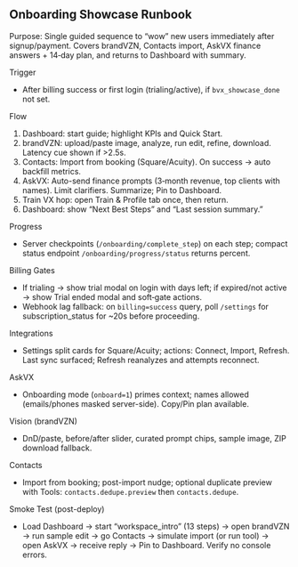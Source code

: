 ## Onboarding Showcase Runbook

Purpose: Single guided sequence to “wow” new users immediately after signup/payment. Covers brandVZN, Contacts import, AskVX finance answers + 14‑day plan, and returns to Dashboard with summary.

Trigger
- After billing success or first login (trialing/active), if `bvx_showcase_done` not set.

Flow
1) Dashboard: start guide; highlight KPIs and Quick Start.
2) brandVZN: upload/paste image, analyze, run edit, refine, download. Latency cue shown if >2.5s.
3) Contacts: Import from booking (Square/Acuity). On success → auto backfill metrics.
4) AskVX: Auto-send finance prompts (3‑month revenue, top clients with names). Limit clarifiers. Summarize; Pin to Dashboard.
5) Train VX hop: open Train & Profile tab once, then return.
6) Dashboard: show “Next Best Steps” and “Last session summary.”

Progress
- Server checkpoints (`/onboarding/complete_step`) on each step; compact status endpoint `/onboarding/progress/status` returns percent.

Billing Gates
- If trialing → show trial modal on login with days left; if expired/not active → show Trial ended modal and soft‑gate actions.
- Webhook lag fallback: on `billing=success` query, poll `/settings` for subscription_status for ~20s before proceeding.

Integrations
- Settings split cards for Square/Acuity; actions: Connect, Import, Refresh. Last sync surfaced; Refresh reanalyzes and attempts reconnect.

AskVX
- Onboarding mode (`onboard=1`) primes context; names allowed (emails/phones masked server-side). Copy/Pin plan available.

Vision (brandVZN)
- DnD/paste, before/after slider, curated prompt chips, sample image, ZIP download fallback.

Contacts
- Import from booking; post-import nudge; optional duplicate preview with Tools: `contacts.dedupe.preview` then `contacts.dedupe`.

Smoke Test (post-deploy)
- Load Dashboard → start “workspace_intro” (13 steps) → open brandVZN → run sample edit → go Contacts → simulate import (or run tool) → open AskVX → receive reply → Pin to Dashboard. Verify no console errors.


